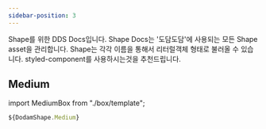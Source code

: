 ```yaml
---
sidebar-position: 3
---
```


Shape를 위한 DDS Docs입니다. Shape Docs는 '도담도담'에 사용되는 모든 Shape asset을 관리합니다. Shape는 각각 이름을 통해서 리터럴객체 형태로 불러올 수 있습니다. styled-component를 사용하시는것을 추천드립니다.

## Medium

import MediumBox from "./box/template";

<MediumBox size="Medium" />

```ts title="style.ts"
${DodamShape.Medium}
```
